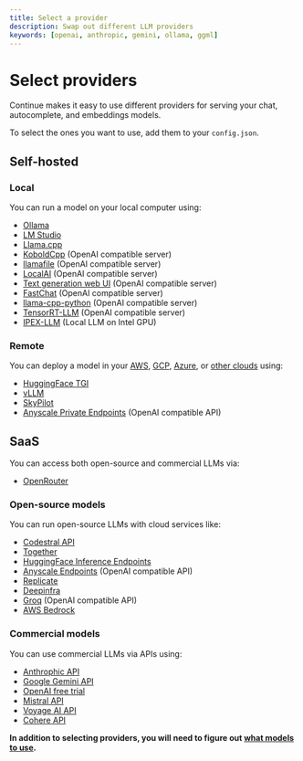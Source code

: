 ```yaml
---
title: Select a provider
description: Swap out different LLM providers
keywords: [openai, anthropic, gemini, ollama, ggml]
---
```


# Select providers

Continue makes it easy to use different providers for serving your chat, autocomplete, and embeddings models.

To select the ones you want to use, add them to your `config.json`.

## Self-hosted

### Local

You can run a model on your local computer using:

- [Ollama](../reference/Model%20Providers/ollama.md)
- [LM Studio](../reference/Model%20Providers/lmstudio.md)
- [Llama.cpp](../reference/Model%20Providers/llamacpp.md)
- [KoboldCpp](../reference/Model%20Providers/openai.md) (OpenAI compatible server)
- [llamafile](../reference/Model%20Providers/llamafile) (OpenAI compatible server)
- [LocalAI](../reference/Model%20Providers/openai.md) (OpenAI compatible server)
- [Text generation web UI](../reference/Model%20Providers/openai.md) (OpenAI compatible server)
- [FastChat](../reference/Model%20Providers/openai.md) (OpenAI compatible server)
- [llama-cpp-python](../reference/Model%20Providers/openai.md) (OpenAI compatible server)
- [TensorRT-LLM](https://github.com/NVIDIA/trt-llm-as-openai-windows?tab=readme-ov-file#examples) (OpenAI compatible server)
- [IPEX-LLM](../reference/Model%20Providers/ipex_llm.md) (Local LLM on Intel GPU)

### Remote

You can deploy a model in your [AWS](https://github.com/continuedev/deploy-os-code-llm#aws), [GCP](https://github.com/continuedev/deploy-os-code-llm#gcp), [Azure](https://github.com/continuedev/deploy-os-code-llm#azure), or [other clouds](https://github.com/continuedev/deploy-os-code-llm#others-2) using:

- [HuggingFace TGI](https://github.com/continuedev/deploy-os-code-llm#tgi)
- [vLLM](https://github.com/continuedev/deploy-os-code-llm#vllm)
- [SkyPilot](https://github.com/continuedev/deploy-os-code-llm#skypilot)
- [Anyscale Private Endpoints](https://github.com/continuedev/deploy-os-code-llm#anyscale-private-endpoints) (OpenAI compatible API)

## SaaS

You can access both open-source and commercial LLMs via:
* [OpenRouter](../reference/Model%20Providers/openrouter.md)

### Open-source models

You can run open-source LLMs with cloud services like:

- [Codestral API](../walkthroughs/set-up-codestral.md)
- [Together](../reference/Model%20Providers/togetherllm.md)
- [HuggingFace Inference Endpoints](../reference/Model%20Providers/huggingfaceinferenceapi.md)
- [Anyscale Endpoints](../reference/Model%20Providers/openai.md) (OpenAI compatible API)
- [Replicate](../reference/Model%20Providers/replicatellm.md)
- [Deepinfra](../reference/Model%20Providers/deepinfra.md)
- [Groq](../reference/Model%20Providers/openai.md) (OpenAI compatible API)
- [AWS Bedrock](../reference/Model%20Providers/bedrock.md)

### Commercial models

You can use commercial LLMs via APIs using:

- [Anthrophic API](../reference/Model%20Providers/anthropicllm.md)
- [Google Gemini API](../reference/Model%20Providers/geminiapi.md)
- [OpenAI free trial](../reference/Model%20Providers/freetrial.md)
- [Mistral API](../reference/Model%20Providers/mistral.md)
- [Voyage AI API](../walkthroughs/codebase-embeddings.md#openai)
- [Cohere API](../reference/Model%20Providers/cohere.md)

**In addition to selecting providers, you will need to figure out [what models to use](./select-model.md).**
